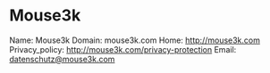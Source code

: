 
# Mouse3k

Name: Mouse3k
Domain: mouse3k.com
Home: http://mouse3k.com
Privacy_policy: http://mouse3k.com/privacy-protection
Email: datenschutz@mouse3k.com

